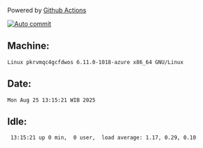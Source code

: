 Powered by [Github Actions](https://github.com/features/actions)

[![Auto commit](https://github.com/hiage/workstation/workflows/Auto%20commit/badge.svg)](https://github.com/hiage/workstation/actions?query=workflow%3A%22Auto+commit%22)

## Machine:
```
Linux pkrvmqc4gcfdwos 6.11.0-1018-azure x86_64 GNU/Linux
```
## Date:
```
Mon Aug 25 13:15:21 WIB 2025
```
## Idle:
```
 13:15:21 up 0 min,  0 user,  load average: 1.17, 0.29, 0.10
```
